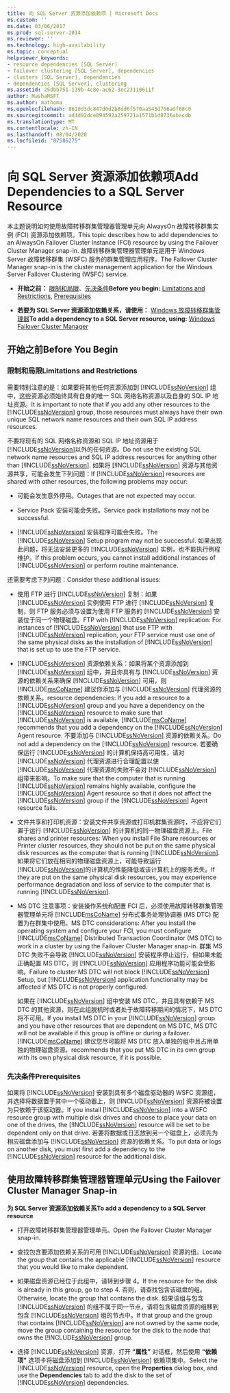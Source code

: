 ```yaml
---
title: 向 SQL Server 资源添加依赖项 | Microsoft Docs
ms.custom: ''
ms.date: 03/06/2017
ms.prod: sql-server-2014
ms.reviewer: ''
ms.technology: high-availability
ms.topic: conceptual
helpviewer_keywords:
- resource dependencies [SQL Server]
- failover clustering [SQL Server], dependencies
- clusters [SQL Server], dependencies
- dependencies [SQL Server], clustering
ms.assetid: 25dbb751-139b-4c8e-ac62-3ec23110611f
author: MashaMSFT
ms.author: mathoma
ms.openlocfilehash: 8610d3dc847d0d2b8dd6f570aa543d766adf68c0
ms.sourcegitcommit: ad4d92dce894592a259721a1571b1d8736abacdb
ms.translationtype: MT
ms.contentlocale: zh-CN
ms.lasthandoff: 08/04/2020
ms.locfileid: "87586275"
---
```

# <a name="add-dependencies-to-a-sql-server-resource"></a><span data-ttu-id="f504c-102">向 SQL Server 资源添加依赖项</span><span class="sxs-lookup"><span data-stu-id="f504c-102">Add Dependencies to a SQL Server Resource</span></span>
  <span data-ttu-id="f504c-103">本主题说明如何使用故障转移群集管理器管理单元向 AlwaysOn 故障转移群集实例 (FCI) 资源添加依赖项。</span><span class="sxs-lookup"><span data-stu-id="f504c-103">This topic describes how to add dependencies to an AlwaysOn Failover Cluster Instance (FCI) resource by using the Failover Cluster Manager snap-in.</span></span> <span data-ttu-id="f504c-104">故障转移群集管理器管理单元是用于 Windows Server 故障转移群集 (WSFC) 服务的群集管理应用程序。</span><span class="sxs-lookup"><span data-stu-id="f504c-104">The Failover Cluster Manager snap-in is the cluster management application for the Windows Server Failover Clustering (WSFC) service.</span></span>  
  
-   <span data-ttu-id="f504c-105">**开始之前：** [限制和局限](#Restrictions)、[先决条件](#Prerequisites)</span><span class="sxs-lookup"><span data-stu-id="f504c-105">**Before you begin:**  [Limitations and Restrictions](#Restrictions), [Prerequisites](#Prerequisites)</span></span>  
  
-   <span data-ttu-id="f504c-106">**若要为 SQL Server 资源添加依赖关系，请使用：** [Windows 故障转移群集管理器](#WinClusManager)</span><span class="sxs-lookup"><span data-stu-id="f504c-106">**To add a dependency to a SQL Server resource, using:** [Windows Failover Cluster Manager](#WinClusManager)</span></span>  
  
##  <a name="before-you-begin"></a><a name="BeforeYouBegin"></a> <span data-ttu-id="f504c-107">开始之前</span><span class="sxs-lookup"><span data-stu-id="f504c-107">Before You Begin</span></span>  
  
###  <a name="limitations-and-restrictions"></a><a name="Restrictions"></a> <span data-ttu-id="f504c-108">限制和局限</span><span class="sxs-lookup"><span data-stu-id="f504c-108">Limitations and Restrictions</span></span>  
 <span data-ttu-id="f504c-109">需要特别注意的是：如果要将其他任何资源添加到 [!INCLUDE[ssNoVersion](../../../includes/ssnoversion-md.md)] 组中，这些资源必须始终具有自身的唯一 SQL 网络名称资源以及自身的 SQL IP 地址资源。</span><span class="sxs-lookup"><span data-stu-id="f504c-109">It is important to note that if you add any other resources to the [!INCLUDE[ssNoVersion](../../../includes/ssnoversion-md.md)] group, those resources must always have their own unique SQL network name resources and their own SQL IP address resources.</span></span>  
  
 <span data-ttu-id="f504c-110">不要将现有的 SQL 网络名称资源和 SQL IP 地址资源用于 [!INCLUDE[ssNoVersion](../../../includes/ssnoversion-md.md)]以外的任何资源。</span><span class="sxs-lookup"><span data-stu-id="f504c-110">Do not use the existing SQL network name resources and SQL IP address resources for anything other than [!INCLUDE[ssNoVersion](../../../includes/ssnoversion-md.md)].</span></span> <span data-ttu-id="f504c-111">如果将 [!INCLUDE[ssNoVersion](../../../includes/ssnoversion-md.md)] 资源与其他资源共享，可能会发生下列问题：</span><span class="sxs-lookup"><span data-stu-id="f504c-111">If [!INCLUDE[ssNoVersion](../../../includes/ssnoversion-md.md)] resources are shared with other resources, the following problems may occur:</span></span>  
  
-   <span data-ttu-id="f504c-112">可能会发生意外停用。</span><span class="sxs-lookup"><span data-stu-id="f504c-112">Outages that are not expected may occur.</span></span>  
  
-   <span data-ttu-id="f504c-113">Service Pack 安装可能会失败。</span><span class="sxs-lookup"><span data-stu-id="f504c-113">Service pack installations may not be successful.</span></span>  
  
-   <span data-ttu-id="f504c-114">[!INCLUDE[ssNoVersion](../../../includes/ssnoversion-md.md)] 安装程序可能会失败。</span><span class="sxs-lookup"><span data-stu-id="f504c-114">The [!INCLUDE[ssNoVersion](../../../includes/ssnoversion-md.md)] Setup program may not be successful.</span></span> <span data-ttu-id="f504c-115">如果出现此问题，将无法安装更多的 [!INCLUDE[ssNoVersion](../../../includes/ssnoversion-md.md)] 实例，也不能执行例程维护。</span><span class="sxs-lookup"><span data-stu-id="f504c-115">If this problem occurs, you cannot install additional instances of [!INCLUDE[ssNoVersion](../../../includes/ssnoversion-md.md)] or perform routine maintenance.</span></span>  
  
 <span data-ttu-id="f504c-116">还需要考虑下列问题：</span><span class="sxs-lookup"><span data-stu-id="f504c-116">Consider these additional issues:</span></span>  
  
-   <span data-ttu-id="f504c-117">使用 FTP 进行 [!INCLUDE[ssNoVersion](../../../includes/ssnoversion-md.md)] 复制：如果 [!INCLUDE[ssNoVersion](../../../includes/ssnoversion-md.md)] 实例使用 FTP 进行 [!INCLUDE[ssNoVersion](../../../includes/ssnoversion-md.md)] 复制，则 FTP 服务必须与设置为使用 FTP 服务的 [!INCLUDE[ssNoVersion](../../../includes/ssnoversion-md.md)] 安装位于同一个物理磁盘。</span><span class="sxs-lookup"><span data-stu-id="f504c-117">FTP with [!INCLUDE[ssNoVersion](../../../includes/ssnoversion-md.md)] replication: For instances of [!INCLUDE[ssNoVersion](../../../includes/ssnoversion-md.md)] that use FTP with [!INCLUDE[ssNoVersion](../../../includes/ssnoversion-md.md)] replication, your FTP service must use one of the same physical disks as the installation of [!INCLUDE[ssNoVersion](../../../includes/ssnoversion-md.md)] that is set up to use the FTP service.</span></span>  
  
-   [!INCLUDE[ssNoVersion](../../../includes/ssnoversion-md.md)] <span data-ttu-id="f504c-118">资源依赖关系：如果将某个资源添加到 [!INCLUDE[ssNoVersion](../../../includes/ssnoversion-md.md)] 组中，并且你具有与 [!INCLUDE[ssNoVersion](../../../includes/ssnoversion-md.md)] 资源的依赖关系来确保 [!INCLUDE[ssNoVersion](../../../includes/ssnoversion-md.md)] 可用，则 [!INCLUDE[msCoName](../../../includes/msconame-md.md)] 建议你添加与 [!INCLUDE[ssNoVersion](../../../includes/ssnoversion-md.md)] 代理资源的依赖关系。</span><span class="sxs-lookup"><span data-stu-id="f504c-118">resource dependencies: If you add a resource to a [!INCLUDE[ssNoVersion](../../../includes/ssnoversion-md.md)] group and you have a dependency on the [!INCLUDE[ssNoVersion](../../../includes/ssnoversion-md.md)] resource to make sure that [!INCLUDE[ssNoVersion](../../../includes/ssnoversion-md.md)] is available, [!INCLUDE[msCoName](../../../includes/msconame-md.md)] recommends that you add a dependency on the [!INCLUDE[ssNoVersion](../../../includes/ssnoversion-md.md)] Agent resource.</span></span> <span data-ttu-id="f504c-119">不要添加与 [!INCLUDE[ssNoVersion](../../../includes/ssnoversion-md.md)] 资源的依赖关系。</span><span class="sxs-lookup"><span data-stu-id="f504c-119">Do not add a dependency on the [!INCLUDE[ssNoVersion](../../../includes/ssnoversion-md.md)] resource.</span></span> <span data-ttu-id="f504c-120">若要确保运行 [!INCLUDE[ssNoVersion](../../../includes/ssnoversion-md.md)] 的计算机保持高可用性，请对 [!INCLUDE[ssNoVersion](../../../includes/ssnoversion-md.md)] 代理资源进行合理配置以使 [!INCLUDE[ssNoVersion](../../../includes/ssnoversion-md.md)] 代理资源的失败不会对 [!INCLUDE[ssNoVersion](../../../includes/ssnoversion-md.md)] 组带来影响。</span><span class="sxs-lookup"><span data-stu-id="f504c-120">To make sure that the computer that is running [!INCLUDE[ssNoVersion](../../../includes/ssnoversion-md.md)] remains highly available, configure the [!INCLUDE[ssNoVersion](../../../includes/ssnoversion-md.md)] Agent resource so that it does not affect the [!INCLUDE[ssNoVersion](../../../includes/ssnoversion-md.md)] group if the [!INCLUDE[ssNoVersion](../../../includes/ssnoversion-md.md)] Agent resource fails.</span></span>  
  
-   <span data-ttu-id="f504c-121">文件共享和打印机资源：安装文件共享资源或打印机群集资源时，不应将它们置于运行 [!INCLUDE[ssNoVersion](../../../includes/ssnoversion-md.md)] 的计算机的同一物理磁盘资源上。</span><span class="sxs-lookup"><span data-stu-id="f504c-121">File shares and printer resources: When you install File Share resources or Printer cluster resources, they should not be put on the same physical disk resources as the computer that is running [!INCLUDE[ssNoVersion](../../../includes/ssnoversion-md.md)].</span></span> <span data-ttu-id="f504c-122">如果将它们放在相同的物理磁盘资源上，可能导致运行 [!INCLUDE[ssNoVersion](../../../includes/ssnoversion-md.md)]的计算机的性能降低或该计算机上的服务丢失。</span><span class="sxs-lookup"><span data-stu-id="f504c-122">If they are put on the same physical disk resources, you may experience performance degradation and loss of service to the computer that is running [!INCLUDE[ssNoVersion](../../../includes/ssnoversion-md.md)].</span></span>  
  
-   <span data-ttu-id="f504c-123">MS DTC 注意事项：安装操作系统和配置 FCI 后，必须使用故障转移群集管理器管理单元将 [!INCLUDE[msCoName](../../../includes/msconame-md.md)] 分布式事务处理协调器 (MS DTC) 配置为在群集中使用。</span><span class="sxs-lookup"><span data-stu-id="f504c-123">MS DTC considerations: After you install the operating system and configure your FCI, you must configure [!INCLUDE[msCoName](../../../includes/msconame-md.md)] Distributed Transaction Coordinator (MS DTC) to work in a cluster by using the Failover Cluster Manager snap-in.</span></span> <span data-ttu-id="f504c-124">群集 MS DTC 失败不会导致 [!INCLUDE[ssNoVersion](../../../includes/ssnoversion-md.md)] 安装程序停止运行，但如果未能正确配置 MS DTC，则 [!INCLUDE[ssNoVersion](../../../includes/ssnoversion-md.md)] 应用程序功能可能会受影响。</span><span class="sxs-lookup"><span data-stu-id="f504c-124">Failure to cluster MS DTC will not block [!INCLUDE[ssNoVersion](../../../includes/ssnoversion-md.md)] Setup, but [!INCLUDE[ssNoVersion](../../../includes/ssnoversion-md.md)] application functionality may be affected if MS DTC is not properly configured.</span></span>  
  
     <span data-ttu-id="f504c-125">如果在 [!INCLUDE[ssNoVersion](../../../includes/ssnoversion-md.md)] 组中安装 MS DTC，并且具有依赖于 MS DTC 的其他资源，则在此组脱机时或者处于故障转移期间的情况下，MS DTC 将不可用。</span><span class="sxs-lookup"><span data-stu-id="f504c-125">If you install MS DTC in your [!INCLUDE[ssNoVersion](../../../includes/ssnoversion-md.md)] group and you have other resources that are dependent on MS DTC, MS DTC will not be available if this group is offline or during a failover.</span></span> [!INCLUDE[msCoName](../../../includes/msconame-md.md)] <span data-ttu-id="f504c-126">建议您尽可能将 MS DTC 放入单独的组中且占用单独的物理磁盘资源。</span><span class="sxs-lookup"><span data-stu-id="f504c-126">recommends that you put MS DTC in its own group with its own physical disk resource, if it is possible.</span></span>  
  
###  <a name="prerequisites"></a><a name="Prerequisites"></a><span data-ttu-id="f504c-127">先决条件</span><span class="sxs-lookup"><span data-stu-id="f504c-127">Prerequisites</span></span>  
 <span data-ttu-id="f504c-128">如果将 [!INCLUDE[ssNoVersion](../../../includes/ssnoversion-md.md)] 安装到具有多个磁盘驱动器的 WSFC 资源组，并选择将数据置于其中一个驱动器上，则 [!INCLUDE[ssNoVersion](../../../includes/ssnoversion-md.md)] 资源将被设置为只依赖于该驱动器。</span><span class="sxs-lookup"><span data-stu-id="f504c-128">If you install [!INCLUDE[ssNoVersion](../../../includes/ssnoversion-md.md)] into a WSFC resource group with multiple disk drives and choose to place your data on one of the drives, the [!INCLUDE[ssNoVersion](../../../includes/ssnoversion-md.md)] resource will be set to be dependent only on that drive.</span></span> <span data-ttu-id="f504c-129">若要将数据或日志放到另一个磁盘上，必须先为相应磁盘添加与 [!INCLUDE[ssNoVersion](../../../includes/ssnoversion-md.md)] 资源的依赖关系。</span><span class="sxs-lookup"><span data-stu-id="f504c-129">To put data or logs on another disk, you must first add a dependency to the [!INCLUDE[ssNoVersion](../../../includes/ssnoversion-md.md)] resource for the additional disk.</span></span>  
  
##  <a name="using-the-failover-cluster-manager-snap-in"></a><a name="WinClusManager"></a> <span data-ttu-id="f504c-130">使用故障转移群集管理器管理单元</span><span class="sxs-lookup"><span data-stu-id="f504c-130">Using the Failover Cluster Manager Snap-in</span></span>  
 <span data-ttu-id="f504c-131">**为 SQL Server 资源添加依赖关系**</span><span class="sxs-lookup"><span data-stu-id="f504c-131">**To add a dependency to a SQL Server resource**</span></span>  
  
-   <span data-ttu-id="f504c-132">打开故障转移群集管理器管理单元。</span><span class="sxs-lookup"><span data-stu-id="f504c-132">Open the Failover Cluster Manager snap-in.</span></span>  
  
-   <span data-ttu-id="f504c-133">查找包含要添加依赖关系的可用 [!INCLUDE[ssNoVersion](../../../includes/ssnoversion-md.md)] 资源的组。</span><span class="sxs-lookup"><span data-stu-id="f504c-133">Locate the group that contains the applicable [!INCLUDE[ssNoVersion](../../../includes/ssnoversion-md.md)] resource that you would like to make dependent.</span></span>  
  
-   <span data-ttu-id="f504c-134">如果磁盘资源已经位于此组中，请转到步骤 4。</span><span class="sxs-lookup"><span data-stu-id="f504c-134">If the resource for the disk is already in this group, go to step 4.</span></span> <span data-ttu-id="f504c-135">否则，请查找包含该磁盘的组。</span><span class="sxs-lookup"><span data-stu-id="f504c-135">Otherwise, locate the group that contains the disk.</span></span> <span data-ttu-id="f504c-136">如果该组与包含 [!INCLUDE[ssNoVersion](../../../includes/ssnoversion-md.md)] 的组不属于同一节点，请将包含磁盘资源的组移到包含 [!INCLUDE[ssNoVersion](../../../includes/ssnoversion-md.md)] 组的节点中。</span><span class="sxs-lookup"><span data-stu-id="f504c-136">If that group and the group that contains [!INCLUDE[ssNoVersion](../../../includes/ssnoversion-md.md)] are not owned by the same node, move the group containing the resource for the disk to the node that owns the [!INCLUDE[ssNoVersion](../../../includes/ssnoversion-md.md)] group.</span></span>  
  
-   <span data-ttu-id="f504c-137">选择 [!INCLUDE[ssNoVersion](../../../includes/ssnoversion-md.md)] 资源，打开 **“属性”** 对话框，然后使用 **“依赖项”** 选项卡将磁盘添加到 [!INCLUDE[ssNoVersion](../../../includes/ssnoversion-md.md)] 依赖项集中。</span><span class="sxs-lookup"><span data-stu-id="f504c-137">Select the [!INCLUDE[ssNoVersion](../../../includes/ssnoversion-md.md)] resource, open the **Properties** dialog box, and use the **Dependencies** tab to add the disk to the set of [!INCLUDE[ssNoVersion](../../../includes/ssnoversion-md.md)] dependencies.</span></span>  
  
  
